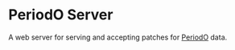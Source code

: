 # PeriodO Server
A web server for serving and accepting patches for [PeriodO](http://perio.do/) data.
